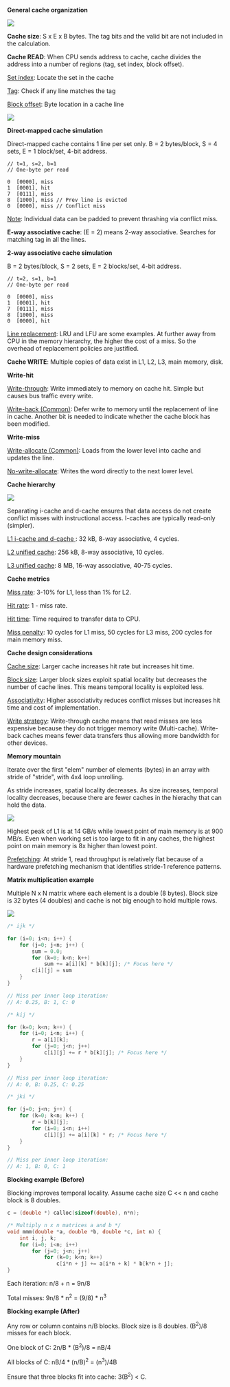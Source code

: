 **General cache organization**

![](images/Pasted%20image%2020211223102118.png)

**Cache size**: S x E x B bytes. The tag bits and the valid bit are not included in the calculation.

**Cache READ**: When CPU sends address to cache, cache divides the address into a number of regions (tag, set index, block offset).

<ins>Set index</ins>: Locate the set in the cache

<ins>Tag</ins>: Check if any line matches the tag

<ins>Block offset</ins>: Byte location in a cache line

![](images/Pasted%20image%2020211223104905.png)

**Direct-mapped cache simulation**

Direct-mapped cache contains 1 line per set only.
B = 2 bytes/block, S = 4 sets, E = 1 block/set, 4-bit address.

```
// t=1, s=2, b=1
// One-byte per read

0  [0000], miss
1  [0001], hit
7  [0111], miss
8  [1000], miss // Prev line is evicted
0  [0000], miss // Conflict miss
```

<ins>Note</ins>: Individual data can be padded to prevent thrashing via conflict miss.

**E-way associative cache**: (E = 2) means 2-way associative. Searches for matching tag in all the lines.

**2-way associative cache simulation**

B = 2 bytes/block, S = 2 sets, E = 2 blocks/set, 4-bit address.

```
// t=2, s=1, b=1 
// One-byte per read

0  [0000], miss
1  [0001], hit
7  [0111], miss
8  [1000], miss
0  [0000], hit
```

<ins>Line replacement</ins>: LRU and LFU are some examples. At further away from CPU in the memory hierarchy, the higher the cost of a miss. So the overhead of replacement policies are justified.

**Cache WRITE**: Multiple copies of data exist in L1, L2, L3, main memory, disk.

**Write-hit**

<ins>Write-through</ins>: Write immediately to memory on cache hit. Simple but causes bus traffic every write.

<ins>Write-back (Common)</ins>: Defer write to memory until the replacement of line in cache. Another bit is needed to indicate whether the cache block has been modified.

**Write-miss**

<ins>Write-allocate (Common)</ins>: Loads from the lower level into cache and updates the line.

<ins>No-write-allocate</ins>: Writes the word directly to the next lower level.

**Cache hierarchy**

![](images/Pasted%20image%2020211223133236.png)

Separating i-cache and d-cache ensures that data access do not create conflict misses with instructional access. I-caches are typically read-only (simpler).

<ins>L1 i-cache and d-cache </ins>: 32 kB, 8-way associative, 4 cycles.

<ins>L2 unified cache</ins>: 256 kB, 8-way associative, 10 cycles.

<ins>L3 unified cache</ins>: 8 MB, 16-way associative, 40-75 cycles.

**Cache metrics**

<ins>Miss rate</ins>: 3-10% for L1, less than 1% for L2.

<ins>Hit rate</ins>: 1 - miss rate.

<ins>Hit time</ins>: Time required to transfer data to CPU.

<ins>Miss penalty</ins>: 10 cycles for L1 miss, 50 cycles for L3 miss, 200 cycles for main memory miss.

**Cache design considerations**

<ins>Cache size</ins>: Larger cache increases hit rate but increases hit time.
	
<ins>Block size</ins>: Larger block sizes exploit spatial locality but decreases the number of cache lines. This means temporal locality is exploited less.

<ins>Associativity</ins>: Higher associativity reduces conflict misses but increases hit time and cost of implementation.

<ins>Write strategy</ins>: Write-through cache means that read misses are less expensive because they do not trigger memory write (Multi-cache). Write-back caches means fewer data transfers thus allowing more bandwidth for other devices.

**Memory mountain**

Iterate over the first "elem" number of elements (bytes) in an array with stride of "stride", with 4x4 loop unrolling.

As stride increases, spatial locality decreases. As size increases, temporal locality decreases, because there are fewer caches in the hierachy that can hold the data.

![](images/Pasted%20image%2020211223135944.png)

Highest peak of L1 is at 14 GB/s while lowest point of main memory is at 900 MB/s. Even when working set is too large to fit in any caches, the highest point on main memory is 8x higher than lowest point.

<ins>Prefetching</ins>: At stride 1, read throughput is relatively flat because of a hardware prefetching mechanism that identifies stride-1 reference patterns.

**Matrix multiplication example**

Multiple N x N matrix where each element is a double (8 bytes). Block size is 32 bytes (4 doubles) and cache is not big enough to hold multiple rows.

![](images/Pasted%20image%2020211223150051.png)

```c
/* ijk */

for (i=0; i<n; i++) {
	for (j=0; j<n; j++) {
		sum = 0.0;
		for (k=0; k<n; k++)
			sum += a[i][k] * b[k][j]; /* Focus here */
		c[i][j] = sum
	}
}

// Miss per inner loop iteration:
// A: 0.25, B: 1, C: 0

/* kij */

for (k=0; k<n; k++) {
	for (i=0; i<n; i++) {
		r = a[i][k];
		for (j=0; j<n; j++)
			c[i][j] += r * b[k][j]; /* Focus here */
	}
}

// Miss per inner loop iteration:
// A: 0, B: 0.25, C: 0.25

/* jki */

for (j=0; j<n; j++) {
	for (k=0; k<n; k++) {
		r = b[k][j];
		for (i=0; i<n; i++)
			c[i][j] += a[i][k] * r; /* Focus here */
	}
}

// Miss per inner loop iteration:
// A: 1, B: 0, C: 1
```

**Blocking example (Before)**

Blocking improves temporal locality. Assume cache size C << n and cache block is 8 doubles.

```c
c = (double *) calloc(sizeof(double), n*n);

/* Multiply n x n matrices a and b */
void mmm(double *a, double *b, double *c, int n) {
	int i, j, k;
	for (i=0; i<n; i++)
		for (j=0; j<n; j++)
			for (k=0; k<n; k++)
				c[i*n + j] += a[i*n + k] * b[k*n + j];
}
```

Each iteration: n/8 + n = 9n/8

Total misses: 9n/8 \* n<sup>2</sup> = (9/8) \* n<sup>3</sup>

**Blocking example (After)**

Any row or column contains n/B blocks. Block size is 8 doubles. (B<sup>2</sup>)/8 misses for each block.

One block of C: 2n/B \* (B<sup>2</sup>)/8 = nB/4

All blocks of C: nB/4 \* (n/B)<sup>2</sup> = (n<sup>3</sup>)/4B

Ensure that three blocks fit into cache: 3(B<sup>2</sup>) < C.